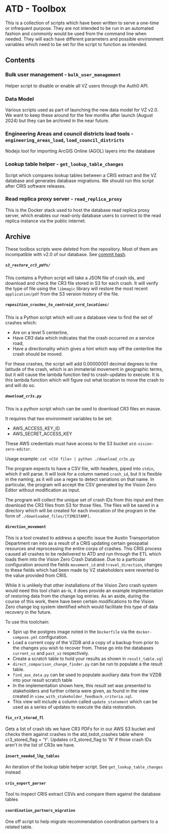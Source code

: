 # ATD - Toolbox

This is a collection of scripts which have been written to serve a one-time or infrequent purpose. They are not intended to be run in an automated fashion and commonly would be used from the command line when needed. They will each have different parameters and possible environment variables which need to be set for the script to function as intended.

## Contents

### Bulk user management - `bulk_user_management`

Helper script to disable or enable all VZ users through the Auth0 API.

### Data Model

Various scripts used as part of launching the new data model for VZ v2.0. We want to keep these around for the few months after launch (August 2024) but they can be archived in the near future.

### Engineering Areas and council districts load tools - `engineering_areas_load`, `load_council_districts`

Nodejs tool for importing ArcGIS Online (AGOL) layers into the database

### Lookup table helper - `get_lookup_table_changes`

Script which compares lookup tables between a CRIS extract and the VZ database and generates database migrations. We should run this script after CRIS software releases.

### Read replica proxy server - `read_replica_proxy`

This is the Docker stack used to host the database read replica proxy server, which enables our read-only database users to connect to the read replica instance via the public internet.

## Archive

These toolbox scripts were deleted from the repository. Most of them are incompatible with v2.0 of our database. See [commit hash]().

##### `s3_restore_cr3_pdfs/`

This contains a Python script will take a JSON file of crash ids, and download and check the CR3 file stored in S3 for each crash. It will verify the type of file using the `libmagic` library will restore the most recent `application/pdf` from the S3 version history of the file.

##### `reposition_crashes_to_centroid_svrd_locations/`

This is a Python script which will use a database view to find the set of crashes which:

- Are on a level 5 centerline,
- Have CR3 data which indicates that the crash occurred on a service road,
- Have a directionality which gives a hint which way off the centerline the crash should be moved.

For these crashes, the script will add 0.00000001 decimal degrees to the latitude of the crash, which is an immaterial movement in geographic terms, but it will cause the lambda function tied to crash-updates to execute. It is this lambda function which will figure out what location to move the crash to and will do so.

##### `download_cr3s.py`

This is a python script which can be used to download CR3 files en masse.

It requires that two environment variables to be set:

- AWS_ACCESS_KEY_ID
- AWS_SECRET_ACCESS_KEY

These AWS credentials must have access to the S3 bucket `atd-vision-zero-editor`.

Usage example: `cat <CSV file> | python ./download_cr3s.py`

The program expects to have a CSV file, with headers, piped into `stdin`, which it will parse. It will look for a column named `crash_id`, but it is flexible in the naming, as it will use a regex to detect variations on that name. In particular, the program will accept the CSV generated by the Vision Zero Editor without modification as input.

The program will collect the unique set of crash IDs from this input and then download the CR3 files from S3 for those files. The files will be saved in a directory which will be created for each invocation of the program in the form of `./downloaded_files/[TIMESTAMP]`.

#### `direction_movement`

This is a tool created to address a specific issue the Austin Transportation Department ran into as a result of a CRIS updating certain geospatial resources and reprocessing the entire corps of crashes. This CRIS process caused all crashes to be redelivered to ATD and run through the ETL which loads them into the Vision Zero Crash Database. Due to a particular configuration around the fields `movement_id` and `travel_direction`, changes to these fields which had been made by VZ stakeholders were reverted to the value provided from CRIS.

While it is unlikely that other installations of the Vision Zero crash system would need this tool chain as-is, it does provide an example implementation of restoring data from the change log entries. As an aside, during the course of this work, there have been certain modifications to the Vision Zero change log system identified which would facilitate this type of data recovery in the future.

To use this toolchain:

- Spin up the postgres image noted in the `Dockerfile` via the `docker-compose.yml` configuration.
- Load a current copy of the VZDB and a copy of a backup from prior to the changes you wish to recover from. These go into the databases `current_vz` and `past_vz` respectively.
- Create a scratch table to hold your results as shown in `result_table.sql`
- `direct_comparison_change_finder.py` can be run to populate a the result table.
- `find_aux_data.py` can be used to populate auxiliary data from the VZDB into your result scratch table
- In the implementation shown here, this result set was presented to stakeholders and further criteria were given, as found in the view created in `view_with_stakeholder_feedback_criteria.sql`.
- This view will include a column called `update_statement` which can be used as a series of updates to execute the data restoration.

#### `fix_cr3_stored_fl`

Gets a list of crash ids we have CR3 PDFs for in our AWS S3 bucket and checks them against crashes in the atd_txdot_crashes table where cr3_stored_flag = 'Y'. Updates cr3_stored_flag to 'N' if those crash IDs aren't in the list of CR3s we have.

#### `insert_needed_lkp_tables`

An iteration of the lookup table helper script. See `get_lookup_table_changes` instead

#### `cris_export_parser`

Tool to inspect CRIS extract CSVs and compare them against the database tables

#### `coordination_partners_migration`

One off script to help migrate recommendation coordination partners to a related table.
